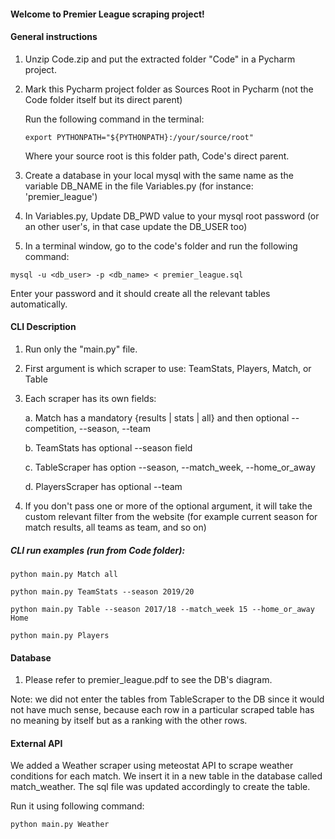 #### Welcome to Premier League scraping project!

#### General instructions

1. Unzip Code.zip and put the extracted folder "Code" in a Pycharm project.
2. Mark this Pycharm project folder as Sources Root in Pycharm (not the Code folder itself but its direct parent)

    Run the following command in the terminal:

    `export PYTHONPATH="${PYTHONPATH}:/your/source/root"`

    Where your source root is this folder path, Code's direct parent.

3. Create a database in your local mysql with the same name as the variable DB_NAME in the file Variables.py (for instance: 'premier_league')

4. In Variables.py, Update DB_PWD value to your mysql root password (or an other user's, in that case update the DB_USER too)

5. In a terminal window, go to the code's folder and run the following command:

`mysql -u <db_user> -p <db_name> < premier_league.sql`

Enter your password and it should create all the relevant tables automatically.

#### CLI Description

1. Run only the "main.py" file.
2. First argument is which scraper to use: TeamStats, Players, Match, or Table
3. Each scraper has its own fields:

    a. Match has a mandatory {results | stats | all} and then optional --competition, --season, --team
    
    b. TeamStats has optional --season field
    
    c. TableScraper has option --season, --match_week, --home_or_away
    
    d. PlayersScraper has optional --team
    
4. If you don't pass one or more of the optional argument, it will take the custom relevant filter from the website (for example current season for match results, all teams as team, and so on)

##### CLI run examples (run from Code folder):

`python main.py Match all`

`python main.py TeamStats --season 2019/20`

`python main.py Table --season 2017/18 --match_week 15 --home_or_away Home`

`python main.py Players`

#### Database

1. Please refer to premier_league.pdf to see the DB's diagram.

Note: we did not enter the tables from TableScraper to the DB since it would not have much sense, because each row in a particular scraped table has no meaning by itself but as a ranking with the other rows.

#### External API

We added a Weather scraper using meteostat API to scrape weather conditions for each match. We insert it in a new table in the database called match_weather. The sql file was updated accordingly to create the table.

Run it using following command:

`python main.py Weather`